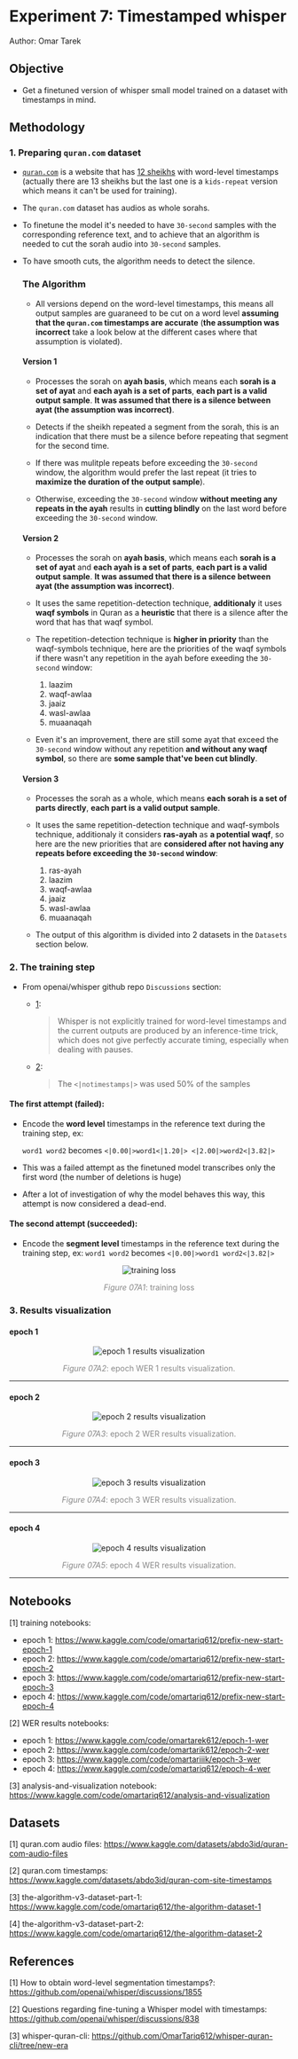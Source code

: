 # Experiment 7: Timestamped whisper

Author: Omar Tarek

## Objective

- Get a finetuned version of whisper small model trained on a dataset with timestamps in mind.


## Methodology

### 1. Preparing `quran.com` dataset

* [`quran.com`](https://quran.com) is a website that has [12 sheikhs](https://quran.com/reciters) with word-level timestamps (actually there are 13 sheikhs but the last one is a `kids-repeat` version which means it can't be used for training).

* The `quran.com` dataset has audios as whole sorahs.

* To finetune the model it's needed to have `30-second` samples with the corresponding reference text, and to achieve that an algorithm is needed to cut the sorah audio into `30-second` samples.

* To have smooth cuts, the algorithm needs to detect the silence.

    ### The Algorithm

    * All versions depend on the word-level timestamps, this means all output samples are guaraneed to be cut on a word level **assuming that the `quran.com` timestamps are accurate** (**the assumption was incorrect** take a look below at the different cases where that assumption is violated).

    #### Version 1
    * Processes the sorah on **ayah basis**, which means each **sorah is a set of ayat** and **each ayah is a set of parts**, **each part is a valid output sample**. **It was assumed that there is a silence between ayat (the assumption was incorrect)**.

    * Detects if the sheikh repeated a segment from the sorah, this is an indication that there must be a silence before repeating that segment for the second time.

    * If there was mulitple repeats before exceeding the `30-second` window, the algorithm would prefer the last repeat (it tries to **maximize the duration of the output sample**).

    * Otherwise, exceeding the `30-second` window **without meeting any repeats in the ayah** results in **cutting blindly** on the last word before exceeding the `30-second` window.

    #### Version 2
    * Processes the sorah on **ayah basis**, which means each **sorah is a set of ayat** and **each ayah is a set of parts**, **each part is a valid output sample**. **It was assumed that there is a silence between ayat (the assumption was incorrect)**.

    * It uses the same repetition-detection technique, **additionaly** it uses **waqf symbols** in Quran as a **heuristic** that there is a silence after the word that has that waqf symbol.

    * The repetition-detection technique is **higher in priority** than the waqf-symbols technique, here are the priorities of the waqf symbols if there wasn't any repetition in the ayah before exeeding the `30-second` window:

        1. laazim
        2. waqf-awlaa
        3. jaaiz
        4. wasl-awlaa
        5. muaanaqah
    
    * Even it's an improvement, there are still some ayat that exceed the `30-second` window without any repetition **and without any waqf symbol**, so there are **some sample that've been cut blindly**.

    #### Version 3
    * Processes the sorah as a whole, which means **each sorah is a set of parts directly**, **each part is a valid output sample**.

    * It uses the same repetition-detection technique and waqf-symbols technique, additionaly it considers **ras-ayah** as **a potential waqf**, so here are the new priorities that are **considered after not having any repeats before exceeding the `30-second` window**:

        1. ras-ayah
        2. laazim
        3. waqf-awlaa
        4. jaaiz
        5. wasl-awlaa
        6. muaanaqah
    
    * The output of this algorithm is divided into 2 datasets in the `Datasets` section below.

### 2. The training step

* From openai/whisper github repo `Discussions` section:
    * [1](https://github.com/openai/whisper/discussions/1855):
        > Whisper is not explicitly trained for word-level timestamps and the current outputs are produced by an inference-time trick, which does not give perfectly accurate timing, especially when dealing with pauses.

    * [2](https://github.com/openai/whisper/discussions/838):
        > The `<|notimestamps|>` was used 50% of the samples

#### The first attempt (failed):
* Encode the **word level** timestamps in the reference text during the training step, ex:

    `word1 word2` becomes `<|0.00|>word1<|1.20|> <|2.00|>word2<|3.82|>`

* This was a failed attempt as the finetuned model transcribes only the first word (the number of deletions is huge)

* After a lot of investigation of why the model behaves this way, this attempt is now considered a dead-end.

#### The second attempt (succeeded):
* Encode the **segment level** timestamps in the reference text during the training step, ex:
    `word1 word2` becomes `<|0.00|>word1 word2<|3.82|>`

<p align="center">
    <img src="./media/07A1.png" alt="training loss">
</p>

<p align="center">
    <span style="color: #888888;"><em>Figure 07A1</em>: training loss</a></span>
</p>



### 3. Results visualization

#### epoch 1

<p align="center">
    <img src="./media/07A2.png" alt="epoch 1 results visualization">
</p>

<p align="center">
    <span style="color: #888888;"><em>Figure 07A2</em>: epoch WER 1 results visualization.</span>
</p>

---

#### epoch 2

<p align="center">
    <img src="./media/07A3.png" alt="epoch 2 results visualization">
</p>

<p align="center">
    <span style="color: #888888;"><em>Figure 07A3</em>: epoch 2 WER results visualization.</span>
</p>

---

#### epoch 3

<p align="center">
    <img src="./media/07A4.png" alt="epoch 3 results visualization">
</p>

<p align="center">
    <span style="color: #888888;"><em>Figure 07A4</em>: epoch 3 WER results visualization.</span>
</p>

---

#### epoch 4

<p align="center">
    <img src="./media/07A5.png" alt="epoch 4 results visualization">
</p>

<p align="center">
    <span style="color: #888888;"><em>Figure 07A5</em>: epoch 4 WER results visualization.</span>
</p>

---

## Notebooks

[1] training notebooks:
* epoch 1: https://www.kaggle.com/code/omartariq612/prefix-new-start-epoch-1
* epoch 2: https://www.kaggle.com/code/omartariq612/prefix-new-start-epoch-2
* epoch 3: https://www.kaggle.com/code/omartariq612/prefix-new-start-epoch-3
* epoch 4: https://www.kaggle.com/code/omartariq612/prefix-new-start-epoch-4

[2] WER results notebooks:
* epoch 1: https://www.kaggle.com/code/omartarek612/epoch-1-wer
* epoch 2: https://www.kaggle.com/code/omartarik612/epoch-2-wer
* epoch 3: https://www.kaggle.com/code/omartariiik/epoch-3-wer
* epoch 4: https://www.kaggle.com/code/omartariq612/epoch-4-wer


[3] analysis-and-visualization notebook: https://www.kaggle.com/code/omartariq612/analysis-and-visualization

## Datasets

[1] quran.com audio files: https://www.kaggle.com/datasets/abdo3id/quran-com-audio-files

[2] quran.com timestamps: https://www.kaggle.com/datasets/abdo3id/quran-com-site-timestamps

[3] the-algorithm-v3-dataset-part-1: https://www.kaggle.com/code/omartariq612/the-algorithm-dataset-1

[4] the-algorithm-v3-dataset-part-2: https://www.kaggle.com/code/omartariq612/the-algorithm-dataset-2


## References

[1] How to obtain word-level segmentation timestamps?: https://github.com/openai/whisper/discussions/1855

[2] Questions regarding fine-tuning a Whisper model with timestamps: https://github.com/openai/whisper/discussions/838

[3] whisper-quran-cli: https://github.com/OmarTariq612/whisper-quran-cli/tree/new-era
